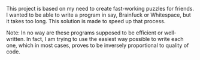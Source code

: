 This project is based on my need to create fast-working puzzles for friends. I wanted to be able to write a program in say,
Brainfuck or Whitespace, but it takes too long. This solution is made to speed up that process.

Note: In no way are these programs supposed to be efficient or well-written. In fact, I am trying to use the easiest way possible to write each one, which in most cases, proves to be inversely proportional to quality of code.
